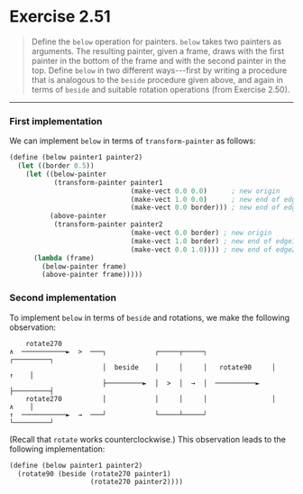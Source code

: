 # Exercise 2.51

> Define the `below` operation for painters.
> `below` takes two painters as arguments.
> The resulting painter, given a frame, draws with the first painter in the bottom of the frame and with the second painter in the top.
> Define `below` in two different ways---first by writing a procedure that is analogous to the `beside` procedure given above, and again in terms of `beside` and suitable rotation operations (from Exercise 2.50).

---

### First implementation

We can implement `below` in terms of `transform-painter` as follows:
```scheme
(define (below painter1 painter2)
  (let ((border 0.5))
    (let ((below-painter
           (transform-painter painter1
                              (make-vect 0.0 0.0)      ; new origin
                              (make-vect 1.0 0.0)      ; new end of edge1
                              (make-vect 0.0 border))) ; new end of edge2
          (above-painter
           (transform-painter painter2
                              (make-vect 0.0 border) ; new origin
                              (make-vect 1.0 border) ; new end of edge1
                              (make-vect 0.0 1.0)))) ; new end of edge2
      (lambda (frame)
        (below-painter frame)
        (above-painter frame)))))
```



### Second implementation

To implement `below` in terms of `beside` and rotations, we make the following observation:
```text
    rotate270
∧  ───────────►  >  ───┐            ┌─────┬─────┐                ┌─────────┐
                       │  beside    │     │     │   rotate90     │    ↑    │
                       ├─────────►  │  >  │  →  │  ──────────►   ├─────────┤
    rotate270          │            │     │     │                │    ∧    │
↑  ───────────►  →  ───┘            └─────┴─────┘                └─────────┘
```
(Recall that `rotate` works counterclockwise.)
This observation leads to the following implementation:
```scheme
(define (below painter1 painter2)
  (rotate90 (beside (rotate270 painter1)
                    (rotate270 painter2))))
```
